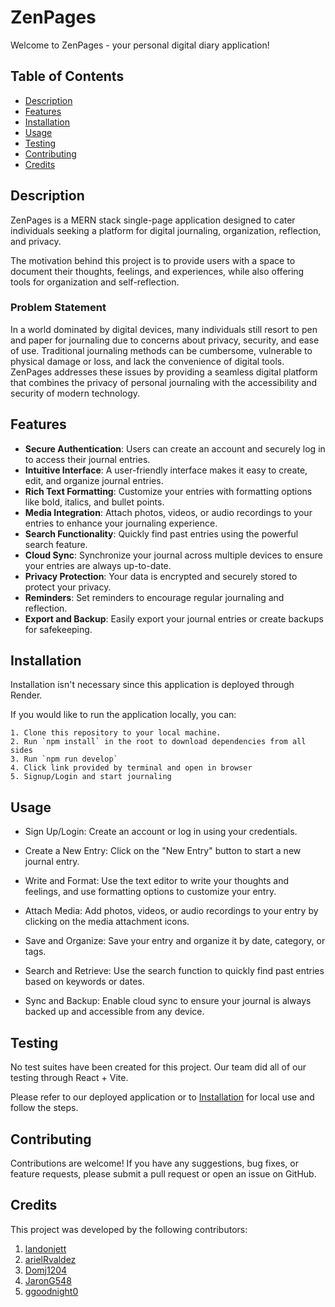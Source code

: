 # ZenPages

Welcome to ZenPages - your personal digital diary application!

## Table of Contents

- [Description](#description)
- [Features](#features)
- [Installation](#installation)
- [Usage](#usage)
- [Testing](#testing)
- [Contributing](#contributing)
- [Credits](#credits)

## Description

ZenPages is a MERN stack single-page application designed to cater individuals seeking a platform for digital journaling, organization, reflection, and privacy.

The motivation behind this project is to provide users with a space to document their thoughts, feelings, and experiences, while also offering tools for organization and self-reflection.

### Problem Statement

In a world dominated by digital devices, many individuals still resort to pen and paper for journaling due to concerns about privacy, security, and ease of use. Traditional journaling methods can be cumbersome, vulnerable to physical damage or loss, and lack the convenience of digital tools. ZenPages addresses these issues by providing a seamless digital platform that combines the privacy of personal journaling with the accessibility and security of modern technology.

## Features

- **Secure Authentication**: Users can create an account and securely log in to access their journal entries.
- **Intuitive Interface**: A user-friendly interface makes it easy to create, edit, and organize journal entries.
- **Rich Text Formatting**: Customize your entries with formatting options like bold, italics, and bullet points.
- **Media Integration**: Attach photos, videos, or audio recordings to your entries to enhance your journaling experience.
- **Search Functionality**: Quickly find past entries using the powerful search feature.
- **Cloud Sync**: Synchronize your journal across multiple devices to ensure your entries are always up-to-date.
- **Privacy Protection**: Your data is encrypted and securely stored to protect your privacy.
- **Reminders**: Set reminders to encourage regular journaling and reflection.
- **Export and Backup**: Easily export your journal entries or create backups for safekeeping.

## Installation

Installation isn't necessary since this application is deployed through Render.

If you would like to run the application locally, you can:

    1. Clone this repository to your local machine.
    2. Run `npm install` in the root to download dependencies from all sides
    3. Run `npm run develop`
    4. Click link provided by terminal and open in browser
    5. Signup/Login and start journaling

## Usage

 - Sign Up/Login: Create an account or log in using your credentials.

- Create a New Entry: Click on the "New Entry" button to start a new journal entry.

- Write and Format: Use the text editor to write your thoughts and feelings, and use formatting options to customize your entry.

- Attach Media: Add photos, videos, or audio recordings to your entry by clicking on the media attachment icons.

- Save and Organize: Save your entry and organize it by date, category, or tags.

- Search and Retrieve: Use the search function to quickly find past entries based on keywords or dates.

- Sync and Backup: Enable cloud sync to ensure your journal is always backed up and accessible from any device.

## Testing

No test suites have been created for this project. Our team did all of our testing through React + Vite.

Please refer to our deployed application or to [Installation](#installation) for local use and follow the steps.

## Contributing

Contributions are welcome! If you have any suggestions, bug fixes, or feature requests, please submit a pull request or open an issue on GitHub.

## Credits

This project was developed by the following contributors:
1. [landonjett](https://github.com/landonjett)
2. [arielRvaldez](https://github.com/arielRvaldez)
3. [Domj1204](https://github.com/Domj1204)
4. [JaronG548](https://github.com/JaronG548)
5. [ggoodnight0](https://github.com/ggoodnight0)